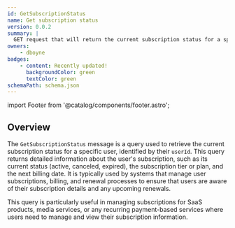 ```yaml
---
id: GetSubscriptionStatus
name: Get subscription status
version: 0.0.2
summary: |
  GET request that will return the current subscription status for a specific user, identified by their userId.
owners:
    - dboyne
badges:
    - content: Recently updated!
      backgroundColor: green
      textColor: green
schemaPath: schema.json
---
```


import Footer from '@catalog/components/footer.astro';

## Overview

The `GetSubscriptionStatus` message is a query used to retrieve the current subscription status for a specific user, identified by their `userId`. This query returns detailed information about the user's subscription, such as its current status (active, canceled, expired), the subscription tier or plan, and the next billing date. It is typically used by systems that manage user subscriptions, billing, and renewal processes to ensure that users are aware of their subscription details and any upcoming renewals.

This query is particularly useful in managing subscriptions for SaaS products, media services, or any recurring payment-based services where users need to manage and view their subscription information.

<NodeGraph />

<SchemaViewer file="schema.json" title="JSON Schema" maxHeight="500" />